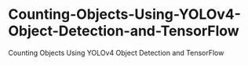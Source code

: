# Counting-Objects-Using-YOLOv4-Object-Detection-and-TensorFlow
Counting Objects Using YOLOv4 Object Detection and TensorFlow
